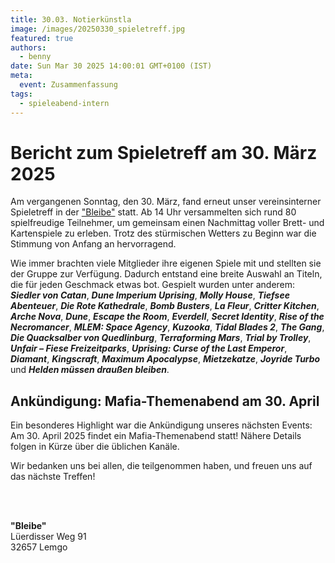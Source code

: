 ```yaml
---
title: 30.03. Notierkünstla
image: /images/20250330_spieletreff.jpg
featured: true
authors:
  - benny
date: Sun Mar 30 2025 14:00:01 GMT+0100 (IST)
meta:
  event: Zusammenfassung
tags:
  - spieleabend-intern
---
```


# Bericht zum Spieletreff am 30. März 2025

Am vergangenen Sonntag, den 30. März, fand erneut unser vereinsinterner Spieletreff in der <a href="#bleibe">"Bleibe"</a>
statt. Ab 14 Uhr versammelten sich rund 80 spielfreudige Teilnehmer, um gemeinsam einen Nachmittag voller Brett- und
Kartenspiele zu erleben. Trotz des stürmischen Wetters zu Beginn war die Stimmung von Anfang an hervorragend.

Wie immer brachten viele Mitglieder ihre eigenen Spiele mit und stellten sie der Gruppe zur Verfügung. Dadurch entstand
eine breite Auswahl an Titeln, die für jeden Geschmack etwas bot. Gespielt wurden unter anderem:
***Siedler von Catan***, ***Dune Imperium Uprising***, ***Molly House***, ***Tiefsee Abenteuer***,
***Die Rote Kathedrale***, ***Bomb Busters***, ***La Fleur***, ***Critter Kitchen***, ***Arche Nova***, ***Dune***,
***Escape the Room***, ***Everdell***, ***Secret Identity***, ***Rise of the Necromancer***, ***MLEM: Space Agency***,
***Kuzooka***, ***Tidal Blades 2***, ***The Gang***, ***Die Quacksalber von Quedlinburg***, ***Terraforming Mars***,
***Trial by Trolley***, ***Unfair – Fiese Freizeitparks***, ***Uprising: Curse of the Last Emperor***, ***Diamant***,
***Kingscraft***, ***Maximum Apocalypse***, ***Mietzekatze***, ***Joyride Turbo*** und ***Helden müssen draußen bleiben***.

## Ankündigung: Mafia-Themenabend am 30. April
Ein besonderes Highlight war die Ankündigung unseres nächsten Events: Am 30. April 2025 findet ein Mafia-Themenabend
statt! Nähere Details folgen in Kürze über die üblichen Kanäle.

Wir bedanken uns bei allen, die teilgenommen haben, und freuen uns auf das nächste Treffen!


<p id="bleibe">
  <br>
  <br>

  <strong>"Bleibe"</strong><br>
  Lüerdisser Weg 91<br>
  32657 Lemgo
</p>

